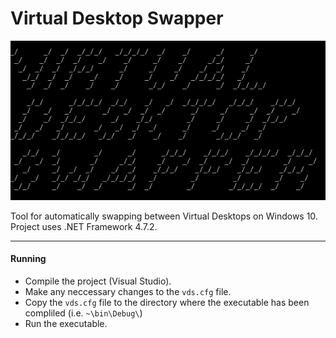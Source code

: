 # Virtual Desktop Swapper
![Title Screen](img/title.PNG)

Tool for automatically swapping between Virtual Desktops on Windows 10. Project uses .NET Framework 4.7.2.

<hr />

#### Running

* Compile the project (Visual Studio).
* Make any neccessary changes to the `vds.cfg` file.
* Copy the `vds.cfg` file to the directory where the executable has been compliled (i.e. `~\bin\Debug\`)
* Run the executable.
